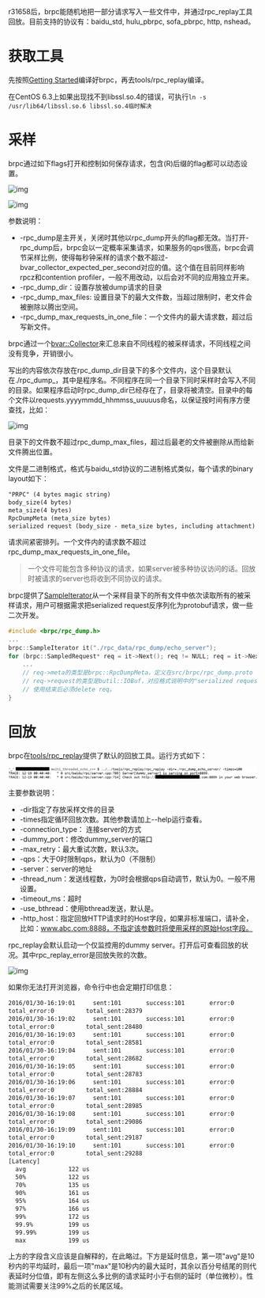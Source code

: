 r31658后，brpc能随机地把一部分请求写入一些文件中，并通过rpc_replay工具回放。目前支持的协议有：baidu_std, hulu_pbrpc, sofa_pbrpc, http, nshead。

# 获取工具

先按照[Getting Started](getting_started.md)编译好brpc，再去tools/rpc_replay编译。

在CentOS 6.3上如果出现找不到libssl.so.4的错误，可执行`ln -s /usr/lib64/libssl.so.6 libssl.so.4临时解决`

# 采样

brpc通过如下flags打开和控制如何保存请求，包含(R)后缀的flag都可以动态设置。

![img](../images/rpc_replay_1.png)

![img](../images/rpc_replay_2.png)

参数说明：

- -rpc_dump是主开关，关闭时其他以rpc_dump开头的flag都无效。当打开-rpc_dump后，brpc会以一定概率采集请求，如果服务的qps很高，brpc会调节采样比例，使得每秒钟采样的请求个数不超过-bvar_collector_expected_per_second对应的值。这个值在目前同样影响rpcz和contention profiler，一般不用改动，以后会对不同的应用独立开来。
- -rpc_dump_dir：设置存放被dump请求的目录
- -rpc_dump_max_files: 设置目录下的最大文件数，当超过限制时，老文件会被删除以腾出空间。
- -rpc_dump_max_requests_in_one_file：一个文件内的最大请求数，超过后写新文件。

brpc通过一个[bvar::Collector](https://github.com/apache/brpc/blob/master/src/bvar/collector.h)来汇总来自不同线程的被采样请求，不同线程之间没有竞争，开销很小。

写出的内容依次存放在rpc_dump_dir目录下的多个文件内，这个目录默认在./rpc_dump_<app>，其中<app>是程序名。不同程序在同一个目录下同时采样时会写入不同的目录。如果程序启动时rpc_dump_dir已经存在了，目录将被清空。目录中的每个文件以requests.yyyymmdd_hhmmss_uuuuus命名，以保证按时间有序方便查找，比如：

![img](../images/rpc_replay_3.png)

目录下的文件数不超过rpc_dump_max_files，超过后最老的文件被删除从而给新文件腾出位置。

文件是二进制格式，格式与baidu_std协议的二进制格式类似，每个请求的binary layout如下：

```
"PRPC" (4 bytes magic string)
body_size(4 bytes)
meta_size(4 bytes)
RpcDumpMeta (meta_size bytes)
serialized request (body_size - meta_size bytes, including attachment)
```

请求间紧密排列。一个文件内的请求数不超过rpc_dump_max_requests_in_one_file。

> 一个文件可能包含多种协议的请求，如果server被多种协议访问的话。回放时被请求的server也将收到不同协议的请求。

brpc提供了[SampleIterator](https://github.com/apache/brpc/blob/master/src/brpc/rpc_dump.h)从一个采样目录下的所有文件中依次读取所有的被采样请求，用户可根据需求把serialized request反序列化为protobuf请求，做一些二次开发。

```c++
#include <brpc/rpc_dump.h>
...
brpc::SampleIterator it("./rpc_data/rpc_dump/echo_server");         
for (brpc::SampledRequest* req = it->Next(); req != NULL; req = it->Next()) {
    ...                    
    // req->meta的类型是brpc::RpcDumpMeta，定义在src/brpc/rpc_dump.proto
    // req->request的类型是butil::IOBuf，对应格式说明中的"serialized request"
    // 使用结束后必须delete req。
}
```

# 回放

brpc在[tools/rpc_replay](https://github.com/apache/brpc/tree/master/tools/rpc_replay/)提供了默认的回放工具。运行方式如下：

![img](../images/rpc_replay_4.png)

主要参数说明：

- -dir指定了存放采样文件的目录
- -times指定循环回放次数。其他参数请加上--help运行查看。
- -connection_type： 连接server的方式
- -dummy_port：修改dummy_server的端口
- -max_retry：最大重试次数，默认3次。
- -qps：大于0时限制qps，默认为0（不限制）
- -server：server的地址
- -thread_num：发送线程数，为0时会根据qps自动调节，默认为0。一般不用设置。
- -timeout_ms：超时
- -use_bthread：使用bthread发送，默认是。
- -http_host：指定回放HTTP请求时的Host字段，如果非标准端口，请补全，比如：www.abc.com:8888，不指定该参数时将使用采样的原始Host字段。

rpc_replay会默认启动一个仅监控用的dummy server。打开后可查看回放的状况。其中rpc_replay_error是回放失败的次数。

![img](../images/rpc_replay_5.png)

如果你无法打开浏览器，命令行中也会定期打印信息：

```
2016/01/30-16:19:01     sent:101       success:101       error:0         total_error:0         total_sent:28379     
2016/01/30-16:19:02     sent:101       success:101       error:0         total_error:0         total_sent:28480     
2016/01/30-16:19:03     sent:101       success:101       error:0         total_error:0         total_sent:28581     
2016/01/30-16:19:04     sent:101       success:101       error:0         total_error:0         total_sent:28682     
2016/01/30-16:19:05     sent:101       success:101       error:0         total_error:0         total_sent:28783     
2016/01/30-16:19:06     sent:101       success:101       error:0         total_error:0         total_sent:28884     
2016/01/30-16:19:07     sent:101       success:101       error:0         total_error:0         total_sent:28985     
2016/01/30-16:19:08     sent:101       success:101       error:0         total_error:0         total_sent:29086     
2016/01/30-16:19:09     sent:101       success:101       error:0         total_error:0         total_sent:29187     
2016/01/30-16:19:10     sent:101       success:101       error:0         total_error:0         total_sent:29288     
[Latency]
  avg            122 us
  50%            122 us
  70%            135 us
  90%            161 us
  95%            164 us
  97%            166 us
  99%            172 us
  99.9%          199 us
  99.99%         199 us
  max            199 us
```

上方的字段含义应该是自解释的，在此略过。下方是延时信息，第一项"avg"是10秒内的平均延时，最后一项"max"是10秒内的最大延时，其余以百分号结尾的则代表延时分位值，即有左侧这么多比例的请求延时小于右侧的延时（单位微秒）。性能测试需要关注99%之后的长尾区域。
